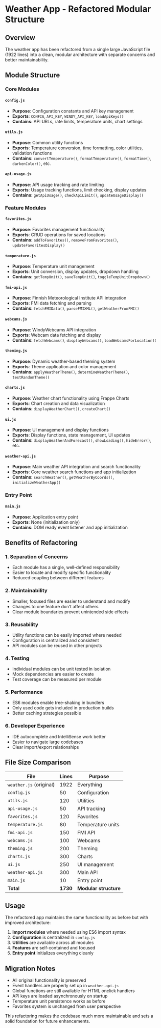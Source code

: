 # Weather App - Refactored Modular Structure

## Overview
The weather app has been refactored from a single large JavaScript file (1922 lines) into a clean, modular architecture with separate concerns and better maintainability.

## Module Structure

### Core Modules

#### `config.js`
- **Purpose**: Configuration constants and API key management
- **Exports**: `CONFIG`, `API_KEY`, `WINDY_API_KEY`, `loadApiKeys()`
- **Contains**: API URLs, rate limits, temperature units, chart settings

#### `utils.js`
- **Purpose**: Common utility functions
- **Exports**: Temperature conversion, time formatting, color utilities, validation functions
- **Contains**: `convertTemperature()`, `formatTemperature()`, `formatTime()`, `darkenColor()`, etc.

#### `api-usage.js`
- **Purpose**: API usage tracking and rate limiting
- **Exports**: Usage tracking functions, limit checking, display updates
- **Contains**: `getApiUsage()`, `checkApiLimit()`, `updateUsageDisplay()`

### Feature Modules

#### `favorites.js`
- **Purpose**: Favorites management functionality
- **Exports**: CRUD operations for saved locations
- **Contains**: `addToFavorites()`, `removeFromFavorites()`, `updateFavoritesDisplay()`

#### `temperature.js`
- **Purpose**: Temperature unit management
- **Exports**: Unit conversion, display updates, dropdown handling
- **Contains**: `getTempUnit()`, `saveTempUnit()`, `toggleTempUnitDropdown()`

#### `fmi-api.js`
- **Purpose**: Finnish Meteorological Institute API integration
- **Exports**: FMI data fetching and parsing
- **Contains**: `fetchFMIData()`, `parseFMIXML()`, `getWeatherFromFMI()`

#### `webcams.js`
- **Purpose**: WindyWebcams API integration
- **Exports**: Webcam data fetching and display
- **Contains**: `fetchWebcams()`, `displayWebcams()`, `loadWebcamsForLocation()`

#### `theming.js`
- **Purpose**: Dynamic weather-based theming system
- **Exports**: Theme application and color management
- **Contains**: `applyWeatherTheme()`, `determineWeatherTheme()`, `testRandomTheme()`

#### `charts.js`
- **Purpose**: Weather chart functionality using Frappe Charts
- **Exports**: Chart creation and data visualization
- **Contains**: `displayWeatherChart()`, `createChart()`

#### `ui.js`
- **Purpose**: UI management and display functions
- **Exports**: Display functions, state management, UI updates
- **Contains**: `displayWeatherAndForecast()`, `showLoading()`, `hideError()`, etc.

#### `weather-api.js`
- **Purpose**: Main weather API integration and search functionality
- **Exports**: Core weather search functions and app initialization
- **Contains**: `searchWeather()`, `getWeatherByCoords()`, `initializeWeatherApp()`

### Entry Point

#### `main.js`
- **Purpose**: Application entry point
- **Exports**: None (initialization only)
- **Contains**: DOM ready event listener and app initialization

## Benefits of Refactoring

### 1. **Separation of Concerns**
- Each module has a single, well-defined responsibility
- Easier to locate and modify specific functionality
- Reduced coupling between different features

### 2. **Maintainability**
- Smaller, focused files are easier to understand and modify
- Changes to one feature don't affect others
- Clear module boundaries prevent unintended side effects

### 3. **Reusability**
- Utility functions can be easily imported where needed
- Configuration is centralized and consistent
- API modules can be reused in other projects

### 4. **Testing**
- Individual modules can be unit tested in isolation
- Mock dependencies are easier to create
- Test coverage can be measured per module

### 5. **Performance**
- ES6 modules enable tree-shaking in bundlers
- Only used code gets included in production builds
- Better caching strategies possible

### 6. **Developer Experience**
- IDE autocomplete and IntelliSense work better
- Easier to navigate large codebases
- Clear import/export relationships

## File Size Comparison

| File | Lines | Purpose |
|------|-------|---------|
| `weather.js` (original) | 1922 | Everything |
| `config.js` | 50 | Configuration |
| `utils.js` | 120 | Utilities |
| `api-usage.js` | 50 | API tracking |
| `favorites.js` | 120 | Favorites |
| `temperature.js` | 80 | Temperature units |
| `fmi-api.js` | 150 | FMI API |
| `webcams.js` | 100 | Webcams |
| `theming.js` | 200 | Theming |
| `charts.js` | 300 | Charts |
| `ui.js` | 250 | UI management |
| `weather-api.js` | 300 | Main API |
| `main.js` | 10 | Entry point |
| **Total** | **1730** | **Modular structure** |

## Usage

The refactored app maintains the same functionality as before but with improved architecture:

1. **Import modules** where needed using ES6 import syntax
2. **Configuration** is centralized in `config.js`
3. **Utilities** are available across all modules
4. **Features** are self-contained and focused
5. **Entry point** initializes everything cleanly

## Migration Notes

- All original functionality is preserved
- Event handlers are properly set up in `weather-api.js`
- Global functions are still available for HTML onclick handlers
- API keys are loaded asynchronously on startup
- Temperature unit persistence works as before
- Favorites system is unchanged from user perspective

This refactoring makes the codebase much more maintainable and sets a solid foundation for future enhancements.
